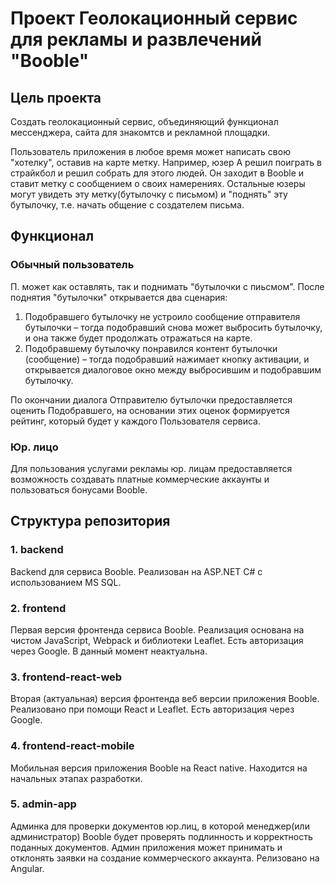 # Проект Геолокационный сервис для рекламы и развлечений "Booble"

## Цель проекта
Создать геолокационный сервис, объединяющий функционал мессенджера, сайта для знакомтсв и рекламной площадки.

Пользователь приложения в любое время может написать  свою "хотелку", оставив на карте метку. Например, юзер А решил поиграть в страйкбол и решил собрать для этого людей. Он заходит в Booble и ставит метку с сообщением о своих намерениях. Остальные юзеры могут увидеть эту метку(бутылочку с письмом) и "поднять" эту бутылочку, т.е. начать общение с создателем письма.

## Функционал
### Обычный пользователь
П. может как оставлять, так и поднимать "бутылочки с пиьсмом". После поднятия "бутылочки" открывается два сценария:
1)    Подобравшего бутылочку не устроило сообщение отправителя бутылочки – тогда подобравший снова может выбросить бутылочку, и она также будет продолжать отражаться на карте. 
2)    Подобравшему бутылочку понравился контент бутылочки (сообщение) – тогда подобравший нажимает кнопку активации, и открывается диалоговое окно между выбросившим и подобравшим бутылочку. 
 
По окончании диалога Отправителю бутылочки предоставляется оценить Подобравшего, на основании этих оценок формируется рейтинг, который будет у каждого Пользователя сервиса. 
### Юр. лицо
Для пользования услугами рекламы юр. лицам предоставляется возможность создавать платные коммерческие аккаунты и пользоваться бонусами Booble.

## Структура репозитория
### 1. backend
Backend для сервиса Booble. Реализован на ASP.NET C# с использованием MS SQL.
### 2. frontend
Первая версия фронтенда сервиса Booble. Реализация основана на чистом JavaScript, Webpack и библиотеки Leaflet. Есть авторизация через Google. В данный момент неактуальна.
### 3. frontend-react-web
Вторая (актуальная) версия фронтенда веб версии приложения Booble. Реализовано при помощи React и Leaflet. Есть авторизация через Google.

### 4. frontend-react-mobile
Мобильная версия приложения Booble на React native. Находится на начальных этапах разработки.

### 5. admin-app
Админка для проверки документов юр.лиц, в которой менеджер(или администратор) Booble будет проверять подлинность и корректность поданных документов. Админ приложения может принимать и отклонять заявки на создание коммерческого аккаунта. Релизовано на Angular.

